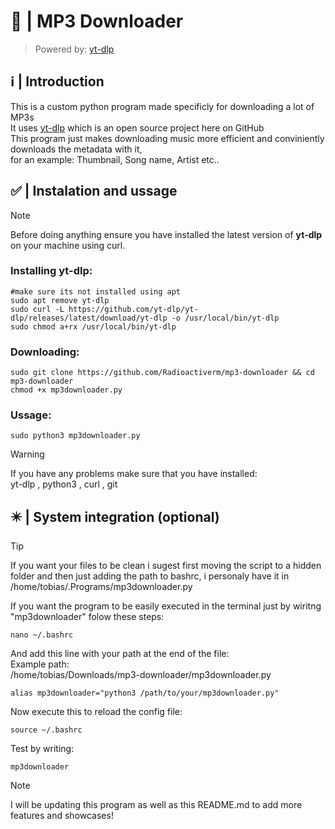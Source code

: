 # 🎵 | MP3 Downloader
> Powered by: [yt-dlp](https://www.github.com/yt-dlp/yt-dlp)
## ℹ️ | Introduction
This is a custom python program made specificly for downloading a lot of MP3s  
It uses [yt-dlp](https://www.github.com/yt-dlp/yt-dlp) which is an open source project here on GitHub  
This program just makes downloading music more efficient and conviniently downloads the metadata with it,  
for an example: Thumbnail, Song name, Artist etc..
## ✅ | Instalation and ussage
> [!NOTE]
> Before doing anything ensure you have installed the latest version of **yt-dlp** on your machine using curl.

### Installing yt-dlp:

    #make sure its not installed using apt
    sudo apt remove yt-dlp
    sudo curl -L https://github.com/yt-dlp/yt-dlp/releases/latest/download/yt-dlp -o /usr/local/bin/yt-dlp
    sudo chmod a+rx /usr/local/bin/yt-dlp

### Downloading:

    sudo git clone https://github.com/Radioactiverm/mp3-downloader && cd mp3-downloader
    chmod +x mp3downloader.py

### Ussage:

    sudo python3 mp3downloader.py

> [!WARNING]
>  If you have any problems make sure that you have installed:  
> yt-dlp , python3 , curl , git

## ✴️ | System integration (optional)
>[!TIP]
>If you want your files to be clean i sugest first moving the script to a hidden folder and then
>just adding the path to bashrc, i personaly have it in /home/tobias/.Programs/mp3downloader.py   

If you want the program to be easily executed in the terminal just by wiritng "mp3downloader" folow these steps:  

    nano ~/.bashrc

And add this line with your path at the end of the file:  
Example path:  
/home/tobias/Downloads/mp3-downloader/mp3downloader.py  

    alias mp3downloader="python3 /path/to/your/mp3downloader.py"

Now execute this to reload the config file:

    source ~/.bashrc

Test by writing:

    mp3downloader

> [!NOTE]
> I will be updating this program as well as this README.md to add more features and showcases!
